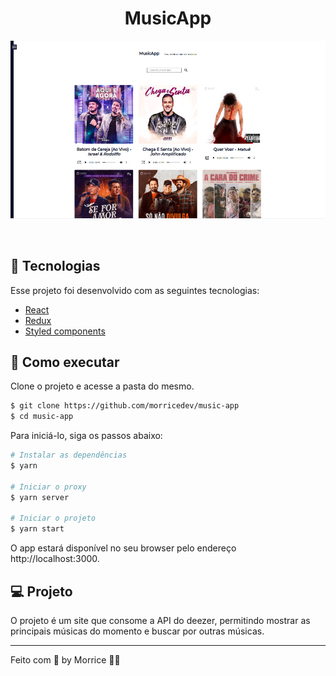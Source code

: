 <h1 align="center">MusicApp</h1>

<p align="center">
    <img alt="MusicApp" src=".github/cover.png" />
</p>

<br>

## 🧪 Tecnologias

Esse projeto foi desenvolvido com as seguintes tecnologias:

- [React](https://reactjs.org)
- [Redux](https://redux.js.org/)
- [Styled components](https://styled-components.com/)

## 🚀 Como executar

Clone o projeto e acesse a pasta do mesmo.

```bash
$ git clone https://github.com/morricedev/music-app
$ cd music-app
```

Para iniciá-lo, siga os passos abaixo:

```bash
# Instalar as dependências
$ yarn

# Iniciar o proxy
$ yarn server

# Iniciar o projeto
$ yarn start
```

O app estará disponível no seu browser pelo endereço http://localhost:3000.

## 💻 Projeto

O projeto é um site que consome a API do deezer, permitindo mostrar as principais músicas do momento e buscar por outras músicas.

---

Feito com 💜 by Morrice 👋🏻
